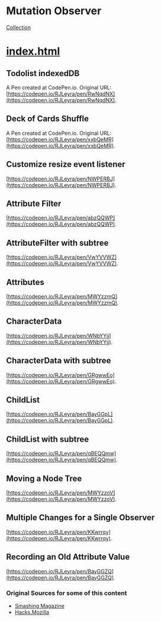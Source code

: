 # Mutation Observer
[Collection](https://codepen.io/collection/AVzKxz)

# [index.html](https://russellabraham.github.io/javascript/scripts/client/mutation-observer/)

## Todolist indexedDB
 A Pen created at CodePen.io. Original URL: [https://codepen.io/RJLeyra/pen/RwNqdNX](https://codepen.io/RJLeyra/pen/RwNqdNX).

## Deck of Cards Shuffle
 A Pen created at CodePen.io. Original URL: [https://codepen.io/RJLeyra/pen/xxbQeMR](https://codepen.io/RJLeyra/pen/xxbQeMR).
 
## Customize resize event listener
 [https://codepen.io/RJLeyra/pen/NWPERBJ](https://codepen.io/RJLeyra/pen/NWPERBJ).

## Attribute Filter
 [https://codepen.io/RJLeyra/pen/abzQQWP](https://codepen.io/RJLeyra/pen/abzQQWP).

## AttributeFilter with subtree
 [https://codepen.io/RJLeyra/pen/VwYVVWZ](https://codepen.io/RJLeyra/pen/VwYVVWZ).

## Attributes
 [https://codepen.io/RJLeyra/pen/MWYzzmQ](https://codepen.io/RJLeyra/pen/MWYzzmQ).

## CharacterData
 [https://codepen.io/RJLeyra/pen/WNbYYjj](https://codepen.io/RJLeyra/pen/WNbYYjj).

## CharacterData with subtree
 [https://codepen.io/RJLeyra/pen/GRgwwEo](https://codepen.io/RJLeyra/pen/GRgwwEo).

## ChildList
 [https://codepen.io/RJLeyra/pen/BayGGpL](https://codepen.io/RJLeyra/pen/BayGGpL).

## ChildList with subtree
 [https://codepen.io/RJLeyra/pen/qBEQQmw](https://codepen.io/RJLeyra/pen/qBEQQmw).

## Moving a Node Tree
 [https://codepen.io/RJLeyra/pen/MWYzzoV](https://codepen.io/RJLeyra/pen/MWYzzoV).

## Multiple Changes for a Single Observer
 [https://codepen.io/RJLeyra/pen/KKwrrqy](https://codepen.io/RJLeyra/pen/KKwrrqy).

## Recording an Old Attribute Value
 [https://codepen.io/RJLeyra/pen/BayGGZQ](https://codepen.io/RJLeyra/pen/BayGGZQ).

### Original Sources for some of this content 
* [Smashing Magazine](https://www.smashingmagazine.com/2019/04/mutationobserver-api-guide/)
* [Hacks.Mozilla](https://hacks.mozilla.org/2012/05/dom-mutationobserver-reacting-to-dom-changes-without-killing-browser-performance/)
